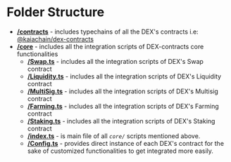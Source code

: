 # Folder Structure
- **[/contracts](../contracts)** - includes typechains of all the DEX's contracts i.e: [@kaiachain/dex-contracts](https://www.npmjs.com/package/@kaiachain/dex-contracts)
- **[/core](../core)** - includes all the integration scripts of DEX-contracts core functionalities
    - **[/Swap.ts](../core/Swap.ts)** - includes all the integration scripts of DEX's Swap contract
    - **[/Liquidity.ts](../core/Liquidity.ts)** - includes all the integration scripts of DEX's Liquidity contract
    - **[/MultiSig.ts](../core/MultiSig.ts)** - includes all the integration scripts of DEX's Multisig contract
    - **[/Farming.ts](../core/Farming.ts)** - includes all the integration scripts of DEX's Farming contract
    - **[/Staking.ts](../core/Staking.ts)** - includes all the integration scripts of DEX's Staking contract
    - **[/index.ts](../core/index.ts)** - is main file of all _`core/`_ scripts mentioned above.
    - **[/Config.ts](../core/Config.ts)** - provides direct instance of each DEX's contract for the sake of customized functionalities to get integrated more easily.
